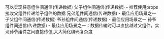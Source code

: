 可以实现任意组件间通信(传递数据)
    父子组件间通信(传递数据) - 推荐使用props接收父组件传递给子组件的数据
    兄弟组件间通信(传递数据) - 最佳应用场景之一
    子父组件间通信(传递数据)
    爷孙组件间通信(传递数据) - 最佳应用场景之一
    孙爷组件间通信(传递数据) - 最佳应用场景之一：数据传输时可以直接越过父组件，实现孙爷组件之间直接传值,大大简化编码复杂度